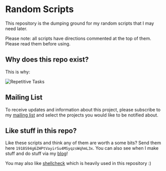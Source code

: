 # Random Scripts

This repository is the dumping ground for my random scripts that I may need
later.

Please note: all scripts have directions commented at the top of them. Please
read them before using.

## Why does this repo exist?

This is why:

![Repetitive Tasks](https://i.destroy.tokyo/Repetitive-Tasks.png)

## Mailing List

To receive updates and information about this project, please subscribe to my
[mailing list](https://we.destroy.tokyo/Projects-Email-List) and select the
projects you would like to be notified about.

## Like stuff in this repo?

Like these scripts and think any of them are worth a some bits? Send them here
`1918S94g6ZHPtVayirSu4MSyqzsWqhmL3x`.
You can also see when I make stuff and do stuff via my
[blog](https://zacharydubois.me)!

You may also like [shellcheck](http://www.shellcheck.net) which is heavily used in this repository :)
